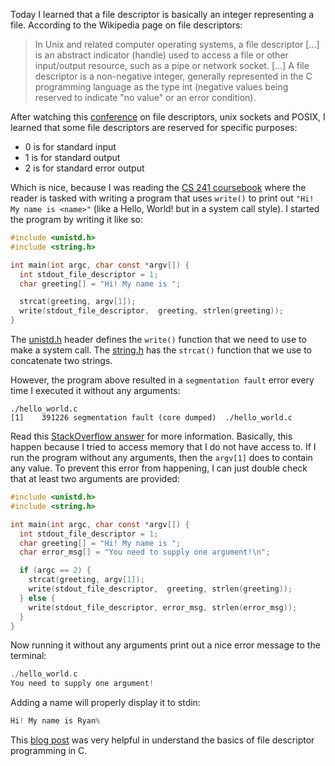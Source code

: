 Today I learned that a file descriptor is basically an integer representing a file. According to the Wikipedia page on file descriptors:
> In Unix and related computer operating systems, a file descriptor [...] is an abstract indicator (handle) used to access a file or other input/output resource, such as a pipe or network socket. [...] A file descriptor is a non-negative integer, generally represented in the C programming language as the type int (negative values being reserved to indicate "no value" or an error condition).

After watching this [conference](https://youtu.be/Ftg8fjY_YWU?t=311) on file descriptors, unix sockets and POSIX, I learned that some file descriptors are reserved for specific purposes:
- 0 is for standard input
- 1 is for standard output
- 2 is for standard error output

Which is nice, because I was reading the [CS 241 coursebook](https://github.com/illinois-cs241/coursebook) where the reader is tasked with writing a program that uses `write()` to print out `"Hi! My name is <name>"` (like a Hello, World! but in a system call style). I started the program by writing it like so:
```c
#include <unistd.h>
#include <string.h>

int main(int argc, char const *argv[]) {
  int stdout_file_descriptor = 1;
  char greeting[] = "Hi! My name is ";

  strcat(greeting, argv[1]);
  write(stdout_file_descriptor,  greeting, strlen(greeting));
}
```

The [unistd.h](https://pubs.opengroup.org/onlinepubs/9699919799/basedefs/unistd.h.html) header defines the `write()` function that we need to use to make a system call. The [string.h](https://pubs.opengroup.org/onlinepubs/9699919799/basedefs/string.h.html) has the `strcat()` function that we use to concatenate two strings.

However, the program above resulted in a `segmentation fault` error every time I executed it without any arguments:

```
./hello_world.c
[1]    391226 segmentation fault (core dumped)  ./hello_world.c
```

Read this [StackOverflow answer](https://stackoverflow.com/a/19641654/11012584) for more information. Basically, this happen because I tried to access memory that I do not have access to. If I run the program without any arguments, then the `argv[1]` does to contain any value. To prevent this error from happening, I can just double check that at least two arguments are provided:
```c
#include <unistd.h>
#include <string.h>

int main(int argc, char const *argv[]) {
  int stdout_file_descriptor = 1;
  char greeting[] = "Hi! My name is ";
  char error_msg[] = "You need to supply one argument!\n";

  if (argc == 2) {
    strcat(greeting, argv[1]);
    write(stdout_file_descriptor,  greeting, strlen(greeting));
  } else {
    write(stdout_file_descriptor, error_msg, strlen(error_msg));
  }
}
```

Now running it without any arguments print out a nice error message to the terminal:
```c
./hello_world.c
You need to supply one argument!
```

Adding a name will properly display it to stdin:
```c
Hi! My name is Ryan%
```

This [blog post](https://hacksland.net/c-programming-file-descriptors) was very helpful in understand the basics of file descriptor programming in C.
